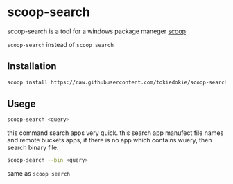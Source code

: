# scoop-search

scoop-search is a tool for a windows package maneger [scoop](https://scoop.sh/)

`scoop-search` instead of `scoop search`

## Installation

```sh
scoop install https://raw.githubusercontent.com/tokiedokie/scoop-search/master/scoop-search.json
```

## Usege

```sh
scoop-search <query>
```
this command search apps very quick.
this search app manufect file names and remote buckets apps, if there is no app which contains wuery, then search binary file.


```sh
scoop-search --bin <query>
```
same as `scoop search`
